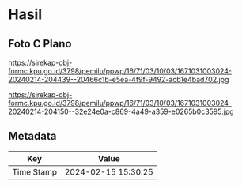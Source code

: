 # Hasil

## Foto C Plano

https://sirekap-obj-formc.kpu.go.id/3798/pemilu/ppwp/16/71/03/10/03/1671031003024-20240214-204439--20466c1b-e5ea-4f9f-9492-acb1e4bad702.jpg

https://sirekap-obj-formc.kpu.go.id/3798/pemilu/ppwp/16/71/03/10/03/1671031003024-20240214-204150--32e24e0a-c869-4a49-a359-e0265b0c3595.jpg


## Metadata

| Key        | Value               |
| ---------- | ------------------- |
| Time Stamp | 2024-02-15 15:30:25 |



